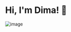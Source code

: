 # Hi, I'm Dima! 👋
![image](https://github.com/bdi2503/bdi2503/assets/142053096/def29f0b-246e-4c58-a80f-78ca496ef513)




<!--
**bdi2503/bdi2503** is a ✨ _special_ ✨ repository because its `README.md` (this file) appears on your GitHub profile.

Here are some ideas to get you started:

- 🔭 I’m currently working on ...
- 🌱 I’m currently learning ...
- 👯 I’m looking to collaborate on ...
- 🤔 I’m looking for help with ...
- 💬 Ask me about ...
- 📫 How to reach me: ...
- 😄 Pronouns: ...
- ⚡ Fun fact: ...
-->
